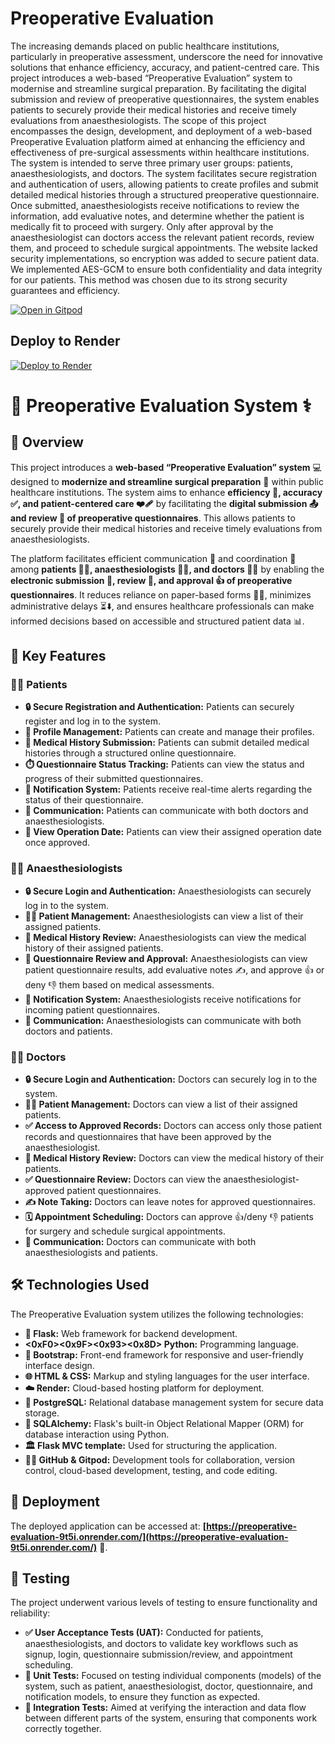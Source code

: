 # Preoperative Evaluation
The increasing demands placed on public healthcare institutions, particularly in preoperative assessment, underscore the need for innovative solutions that enhance efficiency, accuracy, and patient-centred care. This project introduces a web-based “Preoperative Evaluation” system to modernise and streamline surgical preparation. By facilitating the digital submission and review of preoperative questionnaires, the system enables patients to securely provide their medical histories and receive timely evaluations from anaesthesiologists.
The scope of this project encompasses the design, development, and deployment of a web-based Preoperative Evaluation platform aimed at enhancing the efficiency and effectiveness of pre-surgical assessments within healthcare institutions. The system is intended to serve three primary user groups: patients, anaesthesiologists, and doctors.
The system facilitates secure registration and authentication of users, allowing patients to create profiles and submit detailed medical histories through a structured preoperative questionnaire. Once submitted, anaesthesiologists receive notifications to review the information, add evaluative notes, and determine whether the patient is medically fit to proceed with surgery. Only after approval by the anaesthesiologist can doctors access the relevant patient records, review them, and proceed to schedule surgical appointments.
The website lacked security implementations, so encryption was added to secure patient data. We implemented AES-GCM to ensure both confidentiality and data integrity for our patients. This method was chosen due to its strong security guarantees and efficiency.



[![Open in Gitpod](https://gitpod.io/button/open-in-gitpod.svg)](https://gitpod.io/#https://github.com/INFO3604-Project-Group-PreOpEvaluation/preoperative-evaluation)

## Deploy to Render
<a href="https://render.com/deploy?repo=https://github.com/uwidcit/flaskmvc">
  <img src="https://render.com/images/deploy-to-render-button.svg" alt="Deploy to Render">
</a>

# **🏥 Preoperative Evaluation System ⚕️**

## **📜 Overview**

This project introduces a **web-based “Preoperative Evaluation” system** 💻 designed to **modernize and streamline surgical preparation** 🚀 within public healthcare institutions. The system aims to enhance **efficiency 💨, accuracy ✅, and patient-centered care ❤️‍🩹** by facilitating the **digital submission 📤 and review 👀 of preoperative questionnaires**. This allows patients to securely provide their medical histories and receive timely evaluations from anaesthesiologists.

The platform facilitates efficient communication 💬 and coordination 🤝 among **patients 🧑‍⚕️, anaesthesiologists 👩‍⚕️, and doctors 👨‍⚕️** by enabling the **electronic submission 📧, review 🧐, and approval 👍 of preoperative questionnaires**. It reduces reliance on paper-based forms 📄❌, minimizes administrative delays ⏳⬇️, and ensures healthcare professionals can make informed decisions based on accessible and structured patient data 📊.

## **🔑 Key Features**

### **🧑‍⚕️ Patients**

*   **🔒 Secure Registration and Authentication:** Patients can securely register and log in to the system.
*   **👤 Profile Management:** Patients can create and manage their profiles.
*   **📝 Medical History Submission:** Patients can submit detailed medical histories through a structured online questionnaire.
*   **⏱️ Questionnaire Status Tracking:** Patients can view the status and progress of their submitted questionnaires.
*   **🔔 Notification System:** Patients receive real-time alerts regarding the status of their questionnaire.
*   **💬 Communication:** Patients can communicate with both doctors and anaesthesiologists.
*   **📅 View Operation Date:** Patients can view their assigned operation date once approved.

### **👩‍⚕️ Anaesthesiologists**

*   **🔒 Secure Login and Authentication:** Anaesthesiologists can securely log in to the system.
*   **🧑‍⚕️ Patient Management:** Anaesthesiologists can view a list of their assigned patients.
*   **📜 Medical History Review:** Anaesthesiologists can view the medical history of their assigned patients.
*   **🧐 Questionnaire Review and Approval:** Anaesthesiologists can view patient questionnaire results, add evaluative notes ✍️, and approve 👍 or deny 👎 them based on medical assessments.
*   **🔔 Notification System:** Anaesthesiologists receive notifications for incoming patient questionnaires.
*   **💬 Communication:** Anaesthesiologists can communicate with both doctors and patients.

### **👨‍⚕️ Doctors**

*   **🔒 Secure Login and Authentication:** Doctors can securely log in to the system.
*   **🧑‍⚕️ Patient Management:** Doctors can view a list of their assigned patients.
*   **✅ Access to Approved Records:** Doctors can access only those patient records and questionnaires that have been approved by the anaesthesiologist.
*   **📜 Medical History Review:** Doctors can view the medical history of their patients.
*   **✅ Questionnaire Review:** Doctors can view the anaesthesiologist-approved patient questionnaires.
*   **✍️ Note Taking:** Doctors can leave notes for approved questionnaires.
*   **🗓️ Appointment Scheduling:** Doctors can approve 👍/deny 👎 patients for surgery and schedule surgical appointments.
*   **💬 Communication:** Doctors can communicate with both anaesthesiologists and patients.

## **🛠️ Technologies Used**

The Preoperative Evaluation system utilizes the following technologies:

*   **🐍 Flask:** Web framework for backend development.
*   **<0xF0><0x9F><0x93><0x8D> Python:** Programming language.
*   **🎨 Bootstrap:** Front-end framework for responsive and user-friendly interface design.
*   **🌐 HTML & CSS:** Markup and styling languages for the user interface.
*   **☁️ Render:** Cloud-based hosting platform for deployment.
*   **🐘 PostgreSQL:** Relational database management system for secure data storage.
*   **🔗 SQLAlchemy:** Flask's built-in Object Relational Mapper (ORM) for database interaction using Python.
*   **🏛️ Flask MVC template:** Used for structuring the application.
*   **🧑‍💻 GitHub & Gitpod:** Development tools for collaboration, version control, cloud-based development, testing, and code editing.

## **🚀 Deployment**

The deployed application can be accessed at: **[https://preoperative-evaluation-9t5i.onrender.com/](https://preoperative-evaluation-9t5i.onrender.com/)** 🔗.

## **🧪 Testing**

The project underwent various levels of testing to ensure functionality and reliability:

*   **✅ User Acceptance Tests (UAT):** Conducted for patients, anaesthesiologists, and doctors to validate key workflows such as signup, login, questionnaire submission/review, and appointment scheduling.
*   **🧩 Unit Tests:** Focused on testing individual components (models) of the system, such as patient, anaesthesiologist, doctor, questionnaire, and notification models, to ensure they function as expected.
*   **🔗 Integration Tests:** Aimed at verifying the interaction and data flow between different parts of the system, ensuring that components work correctly together.

